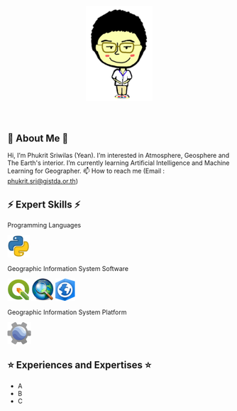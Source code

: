 <h1 align="center">
<img src="./image/Yean.png?raw=true" width="150">
<!-- <img src="./image/PowerBy45FILIPDA.png?raw=true" width="80"> -->
</h1>

<a href="https://www.instagram.com/yeannobii/"><img src="./image/PowerBy45FILIPDA.png?raw=true" alt="Powered by 45FILIPDA" style="width:160px;height:0px;"></a>

🌱 About Me 🌱
----------------------
Hi, I’m Phukrit Sriwilas (Yean). I’m interested in Atmosphere, Geosphere and The Earth's interior. I’m currently learning Artificial Intelligence and Machine Learning for Geographer. 📫 How to reach me (Email : phukrit.sri@gistda.or.th)

⚡️ Expert Skills ⚡️
----------------------
Programming Languages

<div>
 <img height="50em" src="./image/logo_Python.png?raw=true" />
</div>

Geographic Information System Software
<div>
 <img height="50em" src="./image/logo_Qgis.png?raw=true" />
 <img height="50em" src="./image/logo_ArcGis.png?raw=true" />
 <img height="50em" src="./image/logo_ArcGisPro.png?raw=true" />
</div>

Geographic Information System Platform
<div>
 <img height="50em" src="./image/logo_GGE.png?raw=true" />
</div>

⭐️ Experiences and Expertises ⭐️
----------------------
- A
- B
- C
